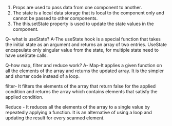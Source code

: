 1. Props are used to pass data from one component to another.
2. The state is a local data storage that is local to the component only and cannot be passed to other components.
3. The this.setState property is used to update the state values in the component.

Q- what is useState?
A-The  useState hook is a special function that takes the initial state as an argument and returns an array of two entries.  UseState encapsulate only singular value from the state, for multiple state need to have useState calls. 

Q-how map, filter and reduce work?
A- Map-It applies a given function on all the elements of the array and returns the updated array. It is the simpler and shorter code instead of a loop. 

filter- It filters the elements of the array that return false for the applied condition and returns the array which contains elements that satisfy the applied condition.

Reduce - It reduces all the elements of the array to a single value by repeatedly applying a function. It is an alternative of using a loop and updating the result for every scanned element. 


